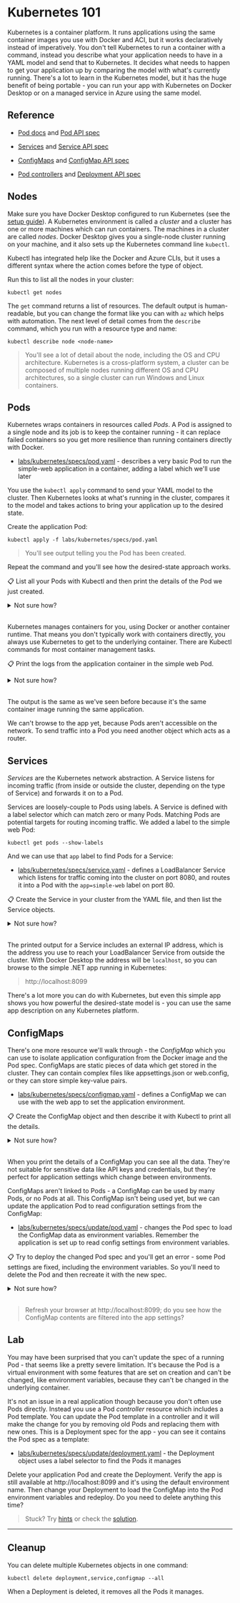 # Kubernetes 101

Kubernetes is a container platform. It runs applications using the same container images you use with Docker and ACI, but it works declaratively instead of imperatively. You don't tell Kubernetes to run a container with a command, instead you describe what your application needs to have in a YAML model and send that to Kubernetes. It decides what needs to happen to get your application up by comparing the model with what's currently running. There's a lot to learn in the Kubernetes model, but it has the huge benefit of being portable - you can run your app with Kubernetes on Docker Desktop or on a managed service in Azure using the same model.

## Reference

- [Pod docs](https://kubernetes.io/docs/concepts/workloads/pods/) and [Pod API spec](https://kubernetes.io/docs/reference/generated/kubernetes-api/v1.20/#pod-v1-core)

- [Services](https://kubernetes.io/docs/concepts/services-networking/service/) and [Service API spec](https://kubernetes.io/docs/reference/generated/kubernetes-api/v1.20/#service-v1-core)

- [ConfigMaps](https://kubernetes.io/docs/concepts/configuration/configmap/) and [ConfigMap API spec](https://kubernetes.io/docs/reference/generated/kubernetes-api/v1.20/#configmap-v1-core)

- [Pod controllers](https://kubernetes.io/docs/concepts/architecture/controller/) and [Deployment API spec](https://kubernetes.io/docs/reference/generated/kubernetes-api/v1.20/#deployment-v1-apps)

## Nodes

Make sure you have Docker Desktop configured to run Kubernetes (see the [setup guide](/setup/README.md)). A Kubernetes environment is called a _cluster_ and a cluster has one or more machines which can run containers. The machines in a cluster are called _nodes_. Docker Desktop gives you a single-node cluster running on your machine, and it also sets up the Kubernetes command line `kubectl`.

Kubectl has integrated help like the Docker and Azure CLIs, but it uses a different syntax where the action comes before the type of object.

Run this to list all the nodes in your cluster:

```
kubectl get nodes
```

The `get` command returns a list of resources. The default output is human-readable, but you can change the format like you can with `az` which helps with automation. The next level of detail comes from the `describe` command, which you run with a resource type and name:

```
kubectl describe node <node-name>
```

> You'll see a lot of detail about the node, including the OS and CPU architecture. Kubernetes is a cross-platform system, a cluster can be composed of multiple nodes running different OS and CPU architectures, so a single cluster can run Windows and Linux containers.

## Pods

Kubernetes wraps containers in resources called _Pods_. A Pod is assigned to a single node and its job is to keep the container running - it can replace failed containers so you get more resilience than running containers directly with Docker.

- [labs/kubernetes/specs/pod.yaml](./specs/pod.yaml) - describes a very basic Pod to run the simple-web application in a container, adding a label which we'll use later

You use the `kubectl apply` command to send your YAML model to the cluster. Then Kubernetes looks at what's running in the cluster, compares it to the model and takes actions to bring your application up to the desired state.

Create the application Pod:

```
kubectl apply -f labs/kubernetes/specs/pod.yaml
```

> You'll see output telling you the Pod has been created.

Repeat the command and you'll see how the desired-state approach works.

📋 List all your Pods with Kubectl and then print the details of the Pod we just created.

<details>
  <summary>Not sure how?</summary>

It's the same `get` command to list resources, you just add the resource type:

```
kubectl get pods
```

And the same `describe` command with the resource type and name:

```
kubectl describe pod simple-web
```

</details><br/>

Kubernetes manages containers for you, using Docker or another container runtime. That means you don't typically work with containers directly, you always use Kubernetes to get to the underlying container. There are Kubectl commands for most container management tasks.

📋 Print the logs from the application container in the simple web Pod.

<details>
  <summary>Not sure how?</summary>

Just running `kubectl` will show all the available commands. Their you'll see the `logs` command:

```
kubectl logs simple-web
```
</details><br/>

The output is the same as we've seen before because it's the same container image running the same application.

We can't browse to the app yet, because Pods aren't accessible on the network. To send traffic into a Pod you need another object which acts as a router.

## Services

_Services_ are the Kubernetes network abstraction. A Service listens for incoming traffic (from inside or outside the cluster, depending on the type of Service) and forwards it on to a Pod.

Services are loosely-couple to Pods using labels. A Service is defined with a label selector which can match zero or many Pods. Matching Pods are potential targets for routing incoming traffic. We added a label to the simple web Pod:

```
kubectl get pods --show-labels
```

And we can use that `app` label to find Pods for a Service:

- [labs/kubernetes/specs/service.yaml](./specs/service.yaml) - defines a LoadBalancer Service which listens for traffic coming into the cluster on port 8080, and routes it into a Pod with the `app=simple-web` label on port 80.

📋 Create the Service in your cluster from the YAML file, and then list the Service objects.

<details>
  <summary>Not sure how?</summary>

The `apply` command works for all resource types:

```
kubectl apply -f labs/kubernetes/specs/service.yaml
```

Then use the `get` command:

```
kubectl get services
```

</details><br/>

The printed output for a Service includes an external IP address, which is the address you use to reach your LoadBalancer Service from outside the cluster. With Docker Desktop the address will be `localhost`, so you can browse to the simple .NET app running in Kubernetes:

> http://localhost:8099

There's a lot more you can do with Kubernetes, but even this simple app shows you how powerful the desired-state model is - you can use the same app description on any Kubernetes platform.

## ConfigMaps

There's one more resource we'll walk through - the _ConfigMap_ which you can use to isolate application configuration from the Docker image and the Pod spec. ConfigMaps are static pieces of data which get stored in the cluster. They can contain complex files like appsettings.json or web.config, or they can store simple key-value pairs.

- [labs/kubernetes/specs/configmap.yaml](./specs/configmap.yaml) - defines a ConfigMap we can use with the web app to set the application environment.

📋 Create the ConfigMap object and then describe it with Kubectl to print all the details.

<details>
  <summary>Not sure how?</summary>

It's the same `apply` command:

```
kubectl apply -f labs/kubernetes/specs/configmap.yaml
```

Then use the `describe` command:

```
kubectl describe configmap simple-web-config
```

</details><br/>

When you print the details of a ConfigMap you can see all the data. They're not suitable for sensitive data like API keys and credentials, but they're perfect for application settings which change between environments.

ConfigMaps aren't linked to Pods - a ConfigMap can be used by many Pods, or no Pods at all. This ConfigMap isn't being used yet, but we can update the application Pod to read configuration settings from the ConfigMap:

- [labs/kubernetes/specs/update/pod.yaml](./specs/update/pod.yaml) - changes the Pod spec to load the ConfigMap data as environment variables. Remember the application is set up to read config settings from environment variables.

📋 Try to deploy the changed Pod spec and you'll get an error - some Pod settings are fixed, including the environment variables. So you'll need to delete the Pod and then recreate it with the new spec.

<details>
  <summary>Not sure how?</summary>

This will fail because environment variables can't be changed in an existing Pod:

```
kubectl apply -f .\labs\kubernetes\specs\update\pod.yaml
```

So delete the Pod first:

```
kubectl delete pod simple-web
```

And then create the updated version:

```
kubectl apply -f .\labs\kubernetes\specs\update\pod.yaml
```

</details><br/>

> Refresh your browser at http://localhost:8099; do you see how the ConfigMap contents are filtered into the app settings?

## Lab

You may have been surprised that you can't update the spec of a running Pod - that seems like a pretty severe limitation. It's because the Pod is a virtual environment with some features that are set on creation and can't be changed, like environment variables, because they can't be changed in the underlying container. 

It's not an issue in a real application though because you don't often use Pods directly. Instead you use a Pod _controller_ resource which includes a Pod template. You can update the Pod template in a controller and it will make the change for you by removing old Pods and replacing them with new ones. This is a  Deployment spec for the app - you can see it contains the Pod spec as a template:

- [labs/kubernetes/specs/update/deployment.yaml](./specs/update/deployment.yaml) - the Deployment object uses a label selector to find the Pods it manages

Delete your application Pod and create the Deployment. Verify the app is still available at http://localhost:8099 and it's using the default environment name. Then change your Deployment to load the ConfigMap into the Pod environment variables and redeploy. Do you need to delete anything this time?

> Stuck? Try [hints](hints.md) or check the [solution](solution.md).

___

## Cleanup

You can delete multiple Kubernetes objects in one command:

```
kubectl delete deployment,service,configmap --all
```

When a Deployment is deleted, it removes all the Pods it manages.